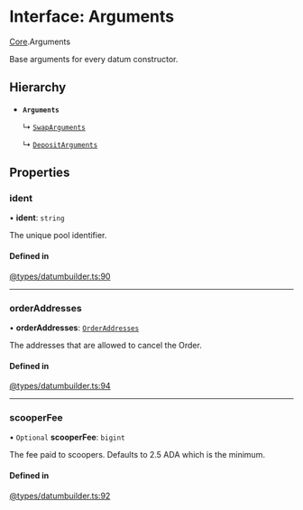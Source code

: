 # Interface: Arguments

[Core](../modules/Core.md).Arguments

Base arguments for every datum constructor.

## Hierarchy

- **`Arguments`**

  ↳ [`SwapArguments`](Core.SwapArguments.md)

  ↳ [`DepositArguments`](Core.DepositArguments.md)

## Properties

### ident

• **ident**: `string`

The unique pool identifier.

#### Defined in

[@types/datumbuilder.ts:90](https://github.com/SundaeSwap-finance/sundae-sdk/blob/main/packages/core/src/@types/datumbuilder.ts#L90)

___

### orderAddresses

• **orderAddresses**: [`OrderAddresses`](../modules/Core.md#orderaddresses)

The addresses that are allowed to cancel the Order.

#### Defined in

[@types/datumbuilder.ts:94](https://github.com/SundaeSwap-finance/sundae-sdk/blob/main/packages/core/src/@types/datumbuilder.ts#L94)

___

### scooperFee

• `Optional` **scooperFee**: `bigint`

The fee paid to scoopers. Defaults to 2.5 ADA which is the minimum.

#### Defined in

[@types/datumbuilder.ts:92](https://github.com/SundaeSwap-finance/sundae-sdk/blob/main/packages/core/src/@types/datumbuilder.ts#L92)

